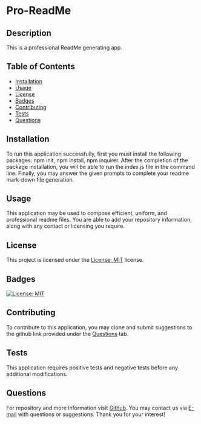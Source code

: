 # Pro-ReadMe

## Description

This is a professional ReadMe generating app.

## Table of Contents    
* [Installation](#installation)
* [Usage](#usage)
* [License](#license)
* [Badges](#badges)
* [Contributing](#contributing)
* [Tests](#tests)
* [Questions](#questions)  

## Installation
To run this application successfully, first you must install the following packages: npm init, npm install, npm inquirer. After the completion of the package installation, you will be able to run the index.js file in the command line. Finally, you may answer the given prompts to complete your readme mark-down file generation.

## Usage 
This application may be used to compose efficient, uniform, and professional readme files. You are able to add your repository information, along with any contact or licensing you require.
      
## License
This project is licensed under the [License: MIT](https://opensource.org/licenses/MIT) license.
      
## Badges
[![License: MIT](https://img.shields.io/badge/License-MIT-yellow.svg)](https://opensource.org/licenses/MIT)

## Contributing
To contribute to this application, you may clone and submit suggestions to the github link provided under the [Questions](#questions) tab.

## Tests
This application requires positive tests and negative tests before any additional modifications.

## Questions
For repository and more information visit [Github](http://www.github.com/lisbethmachado). You may contact us via [E-mail](mailto:lizmachado.xo@gmail.com) with questions or suggestions. Thank you for your interest!
